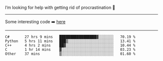 I’m looking for help with getting rid of procrastination 🤔

-----

Some interesting code :arrow_right: [here](https://github.com/zhen8838/playground)

-----

<!--START_SECTION:waka-->
```text
C#       27 hrs 9 mins   █████████████████▓░░░░░░░   70.19 % 
Python   5 hrs 11 mins   ███▒░░░░░░░░░░░░░░░░░░░░░   13.41 % 
C++      4 hrs 2 mins    ██▓░░░░░░░░░░░░░░░░░░░░░░   10.44 % 
C        1 hr 14 mins    ▓░░░░░░░░░░░░░░░░░░░░░░░░   03.23 % 
Other    37 mins         ▒░░░░░░░░░░░░░░░░░░░░░░░░   01.60 % 
```
<!--END_SECTION:waka-->

<!--
**zhen8838/zhen8838** is a ✨ _special_ ✨ repository because its `README.md` (this file) appears on your GitHub profile.

Here are some ideas to get you started:

- 🔭 I’m currently working on ...
- 🌱 I’m currently learning ...
- 👯 I’m looking to collaborate on ...
 ...
- 💬 Ask me about ...
- 📫 How to reach me: ...
- 😄 Pronouns: ...
- ⚡ Fun fact: ...
-->
